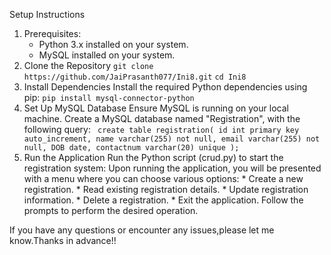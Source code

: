 Setup Instructions
1. Prerequisites:
    - Python 3.x installed on your system.
    - MySQL installed on your system.
2. Clone the Repository
    `git clone https://github.com/JaiPrasanth077/Ini8.git`
    `cd Ini8`
3. Install Dependencies
    Install the required Python dependencies using pip:
       `pip install mysql-connector-python`
4. Set Up MySQL Database
    Ensure MySQL is running on your local machine.
    Create a MySQL database named "Registration", with the following query:
          ` create table registration(
               id int primary key auto_increment,
               name varchar(255) not null,
               email varchar(255) not null,
               DOB date,
               contactnum varchar(20) unique
               );`
5. Run the Application
    Run the Python script (crud.py) to start the registration system:
       Upon running the application, you will be presented with a menu where you can choose various options:
           * Create a new registration.
           * Read existing registration details.
           * Update registration information.
           * Delete a registration.
           * Exit the application.
       Follow the prompts to perform the desired operation.



If you have any questions or encounter any issues,please let me know.Thanks in advance!!
